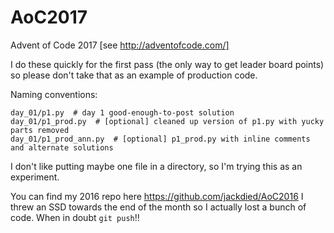 # AoC2017
Advent of Code 2017 [see http://adventofcode.com/]

I do these quickly for the first pass (the only way to get leader board points) so please don't take that as an example of production code.

Naming conventions:

```
day_01/p1.py  # day 1 good-enough-to-post solution
day_01/p1_prod.py  # [optional] cleaned up version of p1.py with yucky parts removed
day_01/p1_prod_ann.py  # [optional] p1_prod.py with inline comments and alternate solutions
```

I don't like putting maybe one file in a directory, so I'm trying this as an experiment.

You can find my 2016 repo here https://github.com/jackdied/AoC2016
I threw an SSD towards the end of the month so I actually lost a bunch of code. When in doubt `git push`!!